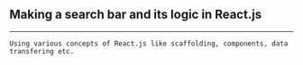 ## Making a search bar and its logic in React.js

---

```
Using various concepts of React.js like scaffolding, components, data transfering etc.
```
